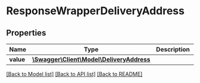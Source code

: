 # ResponseWrapperDeliveryAddress

## Properties
Name | Type | Description | Notes
------------ | ------------- | ------------- | -------------
**value** | [**\Swagger\Client\Model\DeliveryAddress**](DeliveryAddress.md) |  | [optional] 

[[Back to Model list]](../../README.md#documentation-for-models) [[Back to API list]](../../README.md#documentation-for-api-endpoints) [[Back to README]](../../README.md)

